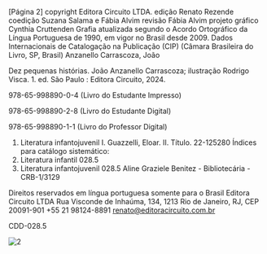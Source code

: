 [Página 2]
copyright Editora Circuito LTDA.
edição Renato Rezende
coedição Suzana Salama e Fábia Alvim
revisão Fábia Alvim
projeto gráfico Cynthia Cruttenden
Grafia atualizada segundo o Acordo Ortográfico da Língua
Portuguesa de 1990, em vigor no Brasil desde 2009.
Dados Internacionais de Catalogação na Publicação (CIP)
(Câmara Brasileira do Livro, SP, Brasil)
Anzanello Carrascoza, João
		
Dez pequenas histórias. João Anzanello Carrascoza; ilustração
Rodrigo Visca. 1. ed. São Paulo : Editora Circuito, 2024.
		
978-65-998890-0-4 (Livro do Estudante Impresso)
		
978-65-998890-2-8 (Livro do Estudante Digital)
		
978-65-998890-1-1 (Livro do Professor Digital)
		
1. Literatura infantojuvenil I. Guazzelli, Eloar. II. Título.
22-125280
Índices para catálogo sistemático:
1. Literatura infantil 028.5
2. Literatura infantojuvenil 028.5
Aline Graziele Benitez - Bibliotecária - CRB-1/3129

Direitos reservados em língua
portuguesa somente para o Brasil
Editora Circuito LTDA
Rua Visconde de Inhaúma, 134, 1213
Rio de Janeiro, RJ, CEP 20091-901
+55 21 98124-8891
renato@editoracircuito.com.br

CDD-028.5

![2](./img/page_2-01.jpg)
